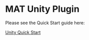# MAT Unity Plugin

Please see the Quick Start guide here:

[Unity Quick Start](https://developers.mobileapptracking.com/unity-plugin/)
